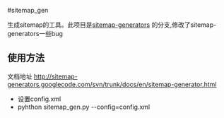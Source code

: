 #sitemap_gen

生成sitemap的工具。此项目是[sitemap-generators](http://code.google.com/p/sitemap-generators/) 的分支,修改了sitemap-generators一些bug


## 使用方法
文档地址 http://sitemap-generators.googlecode.com/svn/trunk/docs/en/sitemap-generator.html

* 设置config.xml
* pyhthon sitemap_gen.py --config=config.xml

